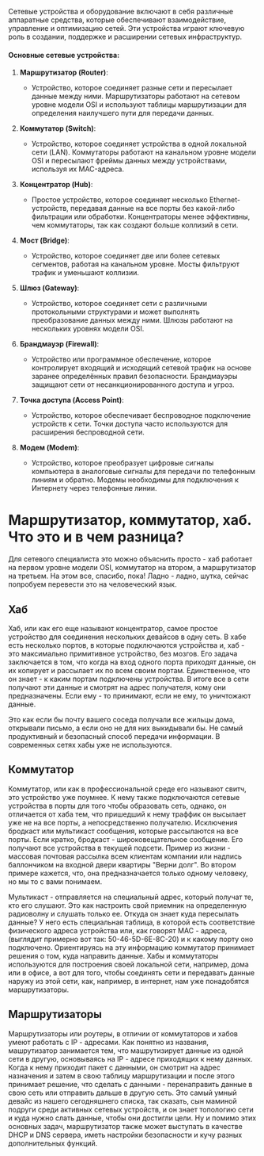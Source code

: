 Сетевые устройства и оборудование включают в себя различные аппаратные средства, которые обеспечивают взаимодействие, управление и оптимизацию сетей. Эти устройства играют ключевую роль в создании, поддержке и расширении сетевых инфраструктур.

#### Основные сетевые устройства:

1. **Маршрутизатор (Router)**:
    
    - Устройство, которое соединяет разные сети и пересылает данные между ними. Маршрутизаторы работают на сетевом уровне модели OSI и используют таблицы маршрутизации для определения наилучшего пути для передачи данных.
2. **Коммутатор (Switch)**:
    
    - Устройство, которое соединяет устройства в одной локальной сети (LAN). Коммутаторы работают на канальном уровне модели OSI и пересылают фреймы данных между устройствами, используя их MAC-адреса.
3. **Концентратор (Hub)**:
    
    - Простое устройство, которое соединяет несколько Ethernet-устройств, передавая данные на все порты без какой-либо фильтрации или обработки. Концентраторы менее эффективны, чем коммутаторы, так как создают больше коллизий в сети.
4. **Мост (Bridge)**:
    
    - Устройство, которое соединяет две или более сетевых сегментов, работая на канальном уровне. Мосты фильтруют трафик и уменьшают коллизии.
5. **Шлюз (Gateway)**:
    
    - Устройство, которое соединяет сети с различными протокольными структурами и может выполнять преобразование данных между ними. Шлюзы работают на нескольких уровнях модели OSI.
6. **Брандмауэр (Firewall)**:
    
    - Устройство или программное обеспечение, которое контролирует входящий и исходящий сетевой трафик на основе заранее определённых правил безопасности. Брандмауэры защищают сети от несанкционированного доступа и угроз.
7. **Точка доступа (Access Point)**:
    
    - Устройство, которое обеспечивает беспроводное подключение устройств к сети. Точки доступа часто используются для расширения беспроводной сети.
8. **Модем (Modem)**:
    
    - Устройство, которое преобразует цифровые сигналы компьютера в аналоговые сигналы для передачи по телефонным линиям и обратно. Модемы необходимы для подключения к Интернету через телефонные линии.

# Маршрутизатор, коммутатор, хаб. Что это и в чем разница? 

Для сетевого специалиста это можно объяснить просто - хаб работает на первом уровне модели OSI, коммутатор на втором, а маршрутизатор на третьем. На этом все, спасибо, пока! Ладно - ладно, шутка, сейчас попробуем перевести это на человеческий язык.

## Хаб

Хаб, или как его еще называют концентратор, самое простое устройство для соединения нескольких девайсов в одну сеть. В хабе есть несколько портов, в которые подключаются устройства и, хаб - это максимально примитивное устройство, без мозгов. Его задача заключается в том, что когда на вход одного порта приходят данные, он их копирует и рассылает их по всем своим портам. Единственное, что он знает - к каким портам подключены устройства. В итоге все в сети получают эти данные и смотрят на адрес получателя, кому они предназначены. Если ему - то принимают, если не ему, то уничтожают данные.

Это как если бы почту вашего соседа получали все жильцы дома, открывали письмо, а если оно не для них выкидывали бы. Не самый продуктивный и безопасный способ передачи информации. В современных сетях хабы уже не используются.

## Коммутатор 

Коммутатор, или как в профессиональной среде его называют свитч, это устройство уже поумнее. К нему также подключаются сетевые устройства в порты для того чтобы образовать сеть, однако, он отличается от хаба тем, что пришедший к нему траффик он высылает уже не на все порты, а непосредственно получателю. Исключения бродкаст или мультикаст сообщения, которые рассылаются на все порты.
Если кратко, бродкаст - широковещательное сообщение. Его получают все устройства в текущей подсети. Пример из жизни - массовая почтовая рассылка всем клиентам компании или надпись баллончиком на входной двери квартиры "Верни долг". Во втором примере кажется, что, она предназначается только одному человеку, но мы то с вами понимаем.

Мультикаст - отправляется на специальный адрес, который получат те, кто его слушают. Это как настроить свой приемник на определенную радиоволну и слушать только ее. Откуда он знает куда пересылать данные? У него есть специальная таблица, в которой есть соответствие физического адреса устройства или, как говорят MAC - адреса, (выглядит примерно вот так: 50-46-5D-6E-8C-20) и
к какому порту оно подключено. Ориентируясь на эту информацию коммутатор принимает решения о том, куда направить данные.
Хабы и коммутаторы используются для построения своей локальной сети, например, дома или в офисе, а вот для того, чтобы соединять сети и передавать данные наружу из этой сети, как, например, в интернет, нам уже понадобятся маршрутизаторы.

## Маршрутизаторы

Маршрутизаторы или роутеры, в отличии от коммутаторов и хабов умеют работать с IP - адресами. Как понятно из названия, машрутизатор занимается тем, что машрутизирует данные из одной сети в другую, основываясь на IP - адресе приходящих к нему данных. Когда к нему приходит пакет с данными, он смотрит на адрес назначения и затем в свою таблицу маршрутизации и после этого принимает решение, что сделать с данными - перенаправить данные в свою сеть или отправить дальше в другую сеть. Это самый умный девайс из нашего сегодняшнего списка, так сказать, сын маминой подруги среди активных сетевых устройств, и он знает топологию сети и куда нужно слать данные, чтобы они достигли цели. Ну и помимо этих основных задач, маршрутизатор также может выступать в качестве DHCP и DNS сервера, иметь настройки безопасности и кучу разных дополнительных функций.
